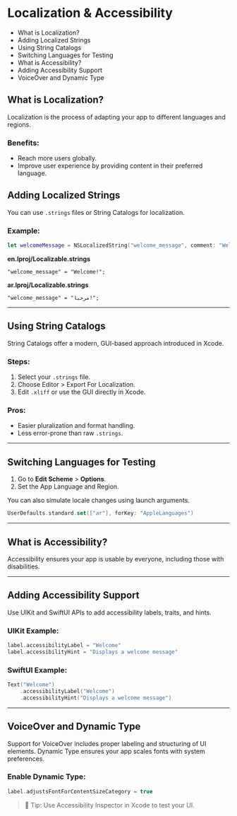# Localization & Accessibility

* What is Localization?
* Adding Localized Strings
* Using String Catalogs
* Switching Languages for Testing
* What is Accessibility?
* Adding Accessibility Support
* VoiceOver and Dynamic Type


## What is Localization?

Localization is the process of adapting your app to different languages and regions.

### Benefits:
- Reach more users globally.
- Improve user experience by providing content in their preferred language.


## Adding Localized Strings

You can use `.strings` files or String Catalogs for localization.

### Example:

```swift
let welcomeMessage = NSLocalizedString("welcome_message", comment: "Welcome message shown on home screen")
```

**en.lproj/Localizable.strings**
```
"welcome_message" = "Welcome!";
```

**ar.lproj/Localizable.strings**
```
"welcome_message" = "مرحبا!";
```

---

## Using String Catalogs

String Catalogs offer a modern, GUI-based approach introduced in Xcode.

### Steps:
1. Select your `.strings` file.
2. Choose Editor > Export For Localization.
3. Edit `.xliff` or use the GUI directly in Xcode.

### Pros:
- Easier pluralization and format handling.
- Less error-prone than raw `.strings`.

---

## Switching Languages for Testing

1. Go to **Edit Scheme** > **Options**.
2. Set the App Language and Region.

You can also simulate locale changes using launch arguments.

```swift
UserDefaults.standard.set(["ar"], forKey: "AppleLanguages")
```

---

## What is Accessibility?

Accessibility ensures your app is usable by everyone, including those with disabilities.

---

## Adding Accessibility Support

Use UIKit and SwiftUI APIs to add accessibility labels, traits, and hints.

### UIKit Example:

```swift
label.accessibilityLabel = "Welcome"
label.accessibilityHint = "Displays a welcome message"
```

### SwiftUI Example:

```swift
Text("Welcome")
    .accessibilityLabel("Welcome")
    .accessibilityHint("Displays a welcome message")
```

---

## VoiceOver and Dynamic Type

Support for VoiceOver includes proper labeling and structuring of UI elements. Dynamic Type ensures your app scales fonts with system preferences.

### Enable Dynamic Type:

```swift
label.adjustsFontForContentSizeCategory = true
```

> 📘 Tip: Use Accessibility Inspector in Xcode to test your UI.
